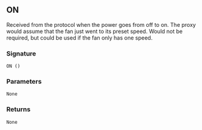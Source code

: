 ## ON

Received from the protocol when the power goes from off to on. The proxy would assume that the fan just went to its preset speed. Would not be required, but could be used if the fan only has one speed.


### Signature

`ON ()`


### Parameters

`None`


### Returns

`None`
